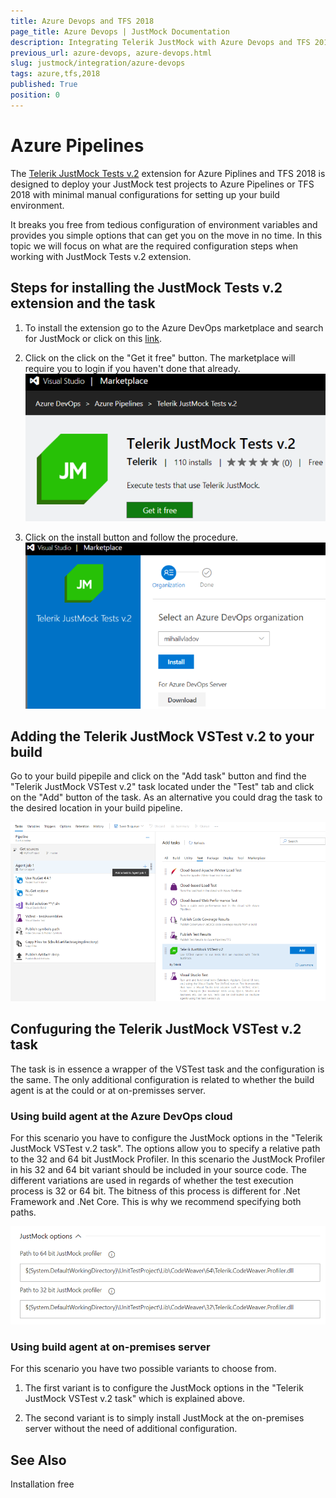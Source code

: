 ```yaml
---
title: Azure Devops and TFS 2018
page_title: Azure Devops | JustMock Documentation
description: Integrating Telerik JustMock with Azure Devops and TFS 2018
previous_url: azure-devops, azure-devops.html
slug: justmock/integration/azure-devops
tags: azure,tfs,2018
published: True
position: 0
---
```


# Azure Pipelines

The [Telerik JustMock Tests v.2](https://marketplace.visualstudio.com/items?itemName=vs-publisher-443.jm-vstest-2) extension for Azure Piplines and TFS 2018 is designed to deploy your JustMock test projects to Azure Pipelines or TFS 2018 with minimal manual configurations for setting up your build environment.

It breaks you free from tedious configuration of environment variables and provides you simple options that can get you on the move in no time. In this topic we will focus on what are the required configuration steps when working with JustMock Tests v.2 extension.

## Steps for installing the JustMock Tests v.2 extension and the task

1. To install the extension go to the Azure DevOps marketplace and search for JustMock or click on this [link](https://marketplace.visualstudio.com/items?itemName=vs-publisher-443.jm-vstest-2).

2. Click on the click on the "Get it free" button. The marketplace will require you to login if you haven't done that already.
![JustMock extension Get it free](images/MarketPlace_JustMock.png)

3. Click on the install button and follow the procedure.
![Install JustMock extension](images/Install_JustMock_Extension.png)

## Adding the Telerik JustMock VSTest v.2 to your build

Go to your build pipepile and click on the "Add task" button and find the "Telerik JustMock VSTest v.2" task located under the "Test" tab and click on the "Add" button of the task. As an alternative you could drag the task to the desired location in your build pipeline.

![Add Telerik JustMock VSTest v.2 task to the build](images/Add_JustMock_Task.png)

## Confuguring the Telerik JustMock VSTest v.2 task

The task is in essence a wrapper of the VSTest task and the configuration is the same. The only additional configuration is related to whether the build agent is at the could or at on-premisses server.

### Using build agent at the Azure DevOps cloud

For this scenario you have to configure the JustMock options in the "Telerik JustMock VSTest v.2 task". The options allow you to specify a relative path to the 32 and 64 bit JustMock Profiler. In this scenario the JustMock Profiler in his 32 and 64 bit variant should be included in your source code. The different variations are used in regards of whether the test execution process is 32 or 64 bit. The bitness of this process is different for .Net Framework and .Net Core. This is why we recommend specifying both paths.

![Configure JustMock Options](images/JustMock_Options.png)

### Using build agent at on-premises server

For this scenario you have two possible variants to choose from.

1. The first variant is to configure the JustMock options in the "Telerik JustMock VSTest v.2 task" which is explained above. 

2. The second variant is to simply install JustMock at the on-premises server without the need of additional configuration.

## See Also

Installation free
